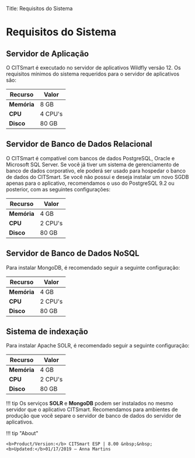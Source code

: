 Title: Requisitos do Sistema

# Requisitos do Sistema


## Servidor de Aplicação

O CITSmart é executado no servidor de aplicativos Wildfly versão 12. Os requisitos mínimos do sistema requeridos para o servidor de aplicativos são:

| Recurso | Valor  |
|---------|---------|
| **Memória** | 8 GB   |
| **CPU**     | 4 CPU's |
| **Disco**   | 80 GB   |

## Servidor de Banco de Dados Relacional

O CITSmart é compatível com bancos de dados PostgreSQL, Oracle e Microsoft SQL Server. Se você já tiver um sistema de gerenciamento de banco de dados corporativo, ele poderá ser usado para hospedar o banco de dados do CITSmart. Se você não possui e deseja instalar um novo SGDB apenas para o aplicativo, recomendamos o uso do PostgreSQL 9.2 ou posterior, com as seguintes configurações:

| Recurso | Valor   |
|---------|---------|
| **Memória** | 4 GB   |
| **CPU**     | 2 CPU's |
| **Disco**   | 80 GB   |

##  Servidor de Banco de Dados NoSQL

Para instalar MongoDB, é recomendado seguir a seguinte configuração:

| Recurso | Valor   |
|---------|---------|
| **Memória** | 4 GB   |
| **CPU**     | 2 CPU's |
| **Disco**   | 80 GB   |

## Sistema de indexação

Para instalar Apache SOLR, é recomendado seguir a seguinte configuração:

| Recurso | Valor   |
|---------|---------|
| **Memória** | 4 GB   |
| **CPU**     | 2 CPU's |
| **Disco**   | 80 GB   |

!!! tip
    Os serviços **SOLR** e **MongoDB** podem ser instalados no mesmo servidor que o aplicativo CITSmart. Recomendamos para ambientes de produção que você separe o servidor de banco de dados do servidor de aplicativos.
   
!!! tip "About"

    <b>Product/Version:</b> CITSmart ESP | 8.00 &nbsp;&nbsp;
    <b>Updated:</b>01/17/2019 – Anna Martins

